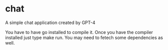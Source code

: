 # chat
A simple chat application created by GPT-4

You have to have go installed to compile it. Once you have the compiler installed just type make run. You may need to fetech some dependencies as well. 
